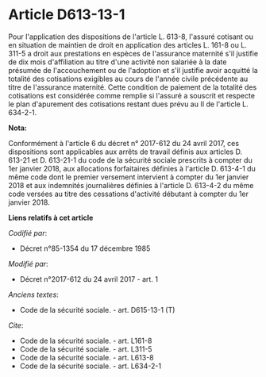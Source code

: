 # Article D613-13-1

Pour l'application des dispositions de l'article L. 613-8, l'assuré cotisant ou en situation de maintien de droit en
application des articles L. 161-8 ou L. 311-5 a droit aux prestations en espèces de l'assurance maternité s'il justifie de
dix mois d'affiliation au titre d'une activité non salariée à la date présumée de l'accouchement ou de l'adoption et s'il
justifie avoir acquitté la totalité des cotisations exigibles au cours de l'année civile précédente au titre de l'assurance
maternité. Cette condition de paiement de la totalité des cotisations est considérée comme remplie si l'assuré a souscrit et
respecte le plan d'apurement des cotisations restant dues prévu au II de l'article L. 634-2-1.

**Nota:**

Conformément à l'article 6 du décret n° 2017-612 du 24 avril 2017, ces dispositions sont applicables aux arrêts de travail
définis aux articles D. 613-21 et D. 613-21-1 du code de la sécurité sociale prescrits à compter du 1er janvier 2018, aux
allocations forfaitaires définies à l'article D. 613-4-1 du même code dont le premier versement intervient à compter du 1er
janvier 2018 et aux indemnités journalières définies à l'article D. 613-4-2 du même code versées au titre des cessations
d'activité débutant à compter du 1er janvier 2018.

**Liens relatifs à cet article**

_Codifié par_:

  - Décret n°85-1354 du 17 décembre 1985

_Modifié par_:

  - Décret n°2017-612 du 24 avril 2017 - art. 1

_Anciens textes_:

  - Code de la sécurité sociale. - art. D615-13-1 (T)

_Cite_:

  - Code de la sécurité sociale. - art. L161-8
  - Code de la sécurité sociale. - art. L311-5
  - Code de la sécurité sociale. - art. L613-8
  - Code de la sécurité sociale. - art. L634-2-1

